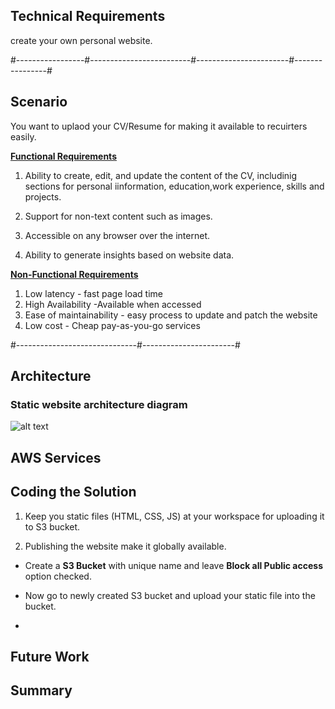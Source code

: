 ## Technical Requirements
 create your own personal website.


#-----------------#-------------------------#-----------------------#----------------#

## Scenario
 You want to uplaod your CV/Resume for making it available to recuirters easily.

 **<u>Functional Requirements</u>**

  1. Ability to create, edit, and update the content of the CV, includinig sections for personal iinformation, education,work experience, skills and projects.

  2. Support for non-text content such as images.

  3. Accessible on any browser over the internet.

  4. Ability to generate insights based on website data.



**<u>Non-Functional Requirements</u>**

  1. Low latency - fast page load time
  2. High Availability -Available when accessed
  3. Ease of maintainability - easy process to update and patch the website
  4. Low cost - Cheap pay-as-you-go services




 #------------------------------#-----------------------#

## Architecture

### Static website architecture diagram


![alt text](image.png)




## AWS Services


## Coding the Solution

1. Keep you static files (HTML, CSS, JS) at your workspace for uploading it to S3 bucket.

2. Publishing the website make it globally available.
  - Create a **S3 Bucket** with unique name and leave **Block all Public access** option checked.

     
  
  - Now go to newly created S3 bucket and upload your static file into the bucket.
  - 


## Future Work


## Summary 